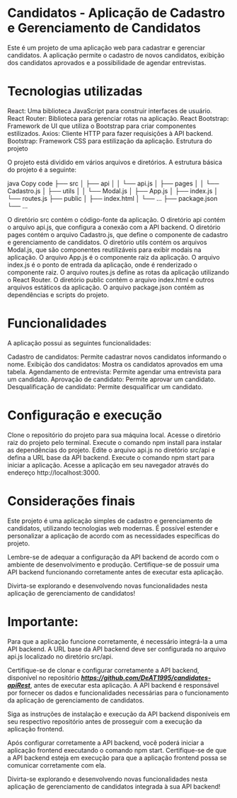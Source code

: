 # Candidatos - Aplicação de Cadastro e Gerenciamento de Candidatos
Este é um projeto de uma aplicação web para cadastrar e gerenciar candidatos. A aplicação permite o cadastro de novos candidatos, exibição dos candidatos aprovados e a possibilidade de agendar entrevistas.

# Tecnologias utilizadas
React: Uma biblioteca JavaScript para construir interfaces de usuário.
React Router: Biblioteca para gerenciar rotas na aplicação.
React Bootstrap: Framework de UI que utiliza o Bootstrap para criar componentes estilizados.
Axios: Cliente HTTP para fazer requisições à API backend.
Bootstrap: Framework CSS para estilização da aplicação.
Estrutura do projeto

O projeto está dividido em vários arquivos e diretórios. A estrutura básica do projeto é a seguinte:

java
Copy code
├── src
│   ├── api
│   │   └── api.js
│   ├── pages
│   │   └── Cadastro.js
│   ├── utils
│   │   └── Modal.js
│   ├── App.js
│   ├── index.js
│   └── routes.js
├── public
│   ├── index.html
│   └── ...
├── package.json
└── ...

O diretório src contém o código-fonte da aplicação.
O diretório api contém o arquivo api.js, que configura a conexão com a API backend.
O diretório pages contém o arquivo Cadastro.js, que define o componente de cadastro e gerenciamento de candidatos.
O diretório utils contém os arquivos Modal.js, que são componentes reutilizáveis para exibir modais na aplicação.
O arquivo App.js é o componente raiz da aplicação.
O arquivo index.js é o ponto de entrada da aplicação, onde é renderizado o componente raiz.
O arquivo routes.js define as rotas da aplicação utilizando o React Router.
O diretório public contém o arquivo index.html e outros arquivos estáticos da aplicação.
O arquivo package.json contém as dependências e scripts do projeto.

# Funcionalidades
A aplicação possui as seguintes funcionalidades:

Cadastro de candidatos: Permite cadastrar novos candidatos informando o nome.
Exibição dos candidatos: Mostra os candidatos aprovados em uma tabela.
Agendamento de entrevista: Permite agendar uma entrevista para um candidato.
Aprovação de candidato: Permite aprovar um candidato.
Desqualificação de candidato: Permite desqualificar um candidato.

# Configuração e execução
Clone o repositório do projeto para sua máquina local.
Acesse o diretório raiz do projeto pelo terminal.
Execute o comando npm install para instalar as dependências do projeto.
Edite o arquivo api.js no diretório src/api e defina a URL base da API backend.
Execute o comando npm start para iniciar a aplicação.
Acesse a aplicação em seu navegador através do endereço http://localhost:3000.

# Considerações finais
Este projeto é uma aplicação simples de cadastro e gerenciamento de candidatos, utilizando tecnologias web modernas. É possível estender e personalizar a aplicação de acordo com as necessidades específicas do projeto.

Lembre-se de adequar a configuração da API backend de acordo com o ambiente de desenvolvimento e produção. Certifique-se de possuir uma API backend funcionando corretamente antes de executar esta aplicação.

Divirta-se explorando e desenvolvendo novas funcionalidades nesta aplicação de gerenciamento de candidatos!

# Importante:
Para que a aplicação funcione corretamente, é necessário integrá-la a uma API backend. A URL base da API backend deve ser configurada no arquivo api.js localizado no diretório src/api.

Certifique-se de clonar e configurar corretamente a API backend, disponível no repositório ***https://github.com/DeAT1995/candidates-apiRest***, antes de executar esta aplicação. A API backend é responsável por fornecer os dados e funcionalidades necessárias para o funcionamento da aplicação de gerenciamento de candidatos.

Siga as instruções de instalação e execução da API backend disponíveis em seu respectivo repositório antes de prosseguir com a execução da aplicação frontend.

Após configurar corretamente a API backend, você poderá iniciar a aplicação frontend executando o comando npm start. Certifique-se de que a API backend esteja em execução para que a aplicação frontend possa se comunicar corretamente com ela.

Divirta-se explorando e desenvolvendo novas funcionalidades nesta aplicação de gerenciamento de candidatos integrada à sua API backend!